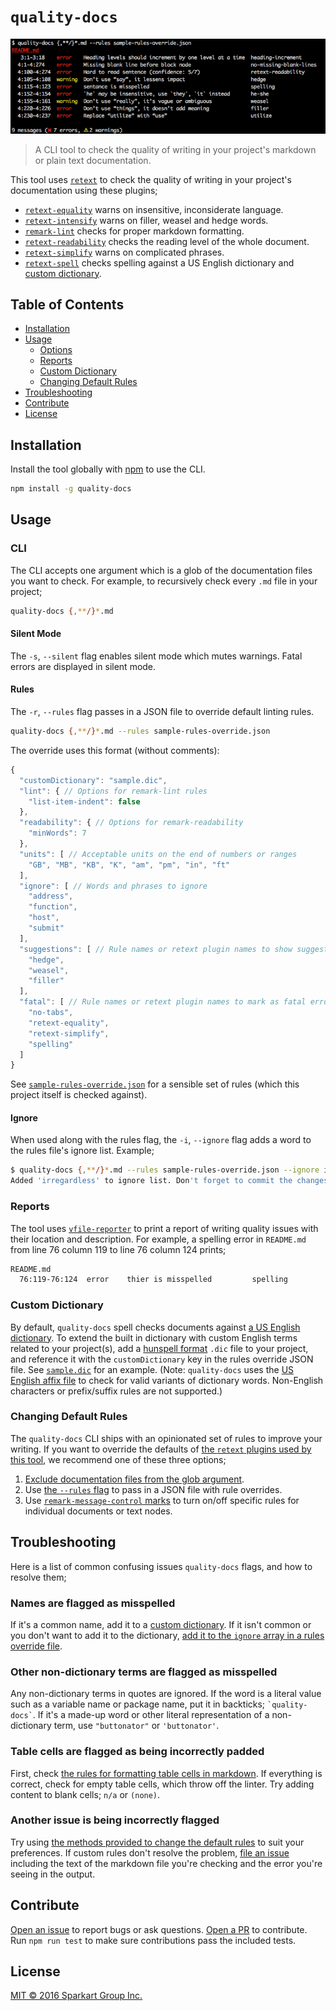 # `quality-docs`

![Screenshot](./screenshot.png)

> A CLI tool to check the quality of writing in your project's markdown or plain text documentation.

This tool uses [`retext`](https://github.com/wooorm/retext) to check the quality of writing in your project's documentation using these plugins;

- [`retext-equality`](https://github.com/wooorm/retext-equality) warns on insensitive, inconsiderate language.
- [`retext-intensify`](https://github.com/wooorm/retext-intensify) warns on filler, weasel and hedge words.
- [`remark-lint`](https://github.com/wooorm/remark-lint) checks for proper markdown formatting.
- [`retext-readability`](https://github.com/wooorm/retext-readability) checks the reading level of the whole document.
- [`retext-simplify`](https://github.com/wooorm/retext-simplify) warns on complicated phrases.
- [`retext-spell`](https://github.com/wooorm/retext-spell) checks spelling against a US English dictionary and [custom dictionary](#custom-dictionary).

## Table of Contents

- [Installation](#installation)
- [Usage](#usage)
  - [Options](#options)
  - [Reports](#reports)
  - [Custom Dictionary](#custom-dictionary)
  - [Changing Default Rules](#changing-default-rules)
- [Troubleshooting](#troubleshooting)
- [Contribute](#contribute)
- [License](#license)

## Installation

Install the tool globally with [npm](https://npmjs.com/) to use the CLI.

```bash
npm install -g quality-docs
```

## Usage

### CLI

The CLI accepts one argument which is a glob of the documentation files you want to check. For example, to recursively check every `.md` file in your project;

```bash
quality-docs {,**/}*.md
```

#### Silent Mode

The `-s`, `--silent` flag enables silent mode which mutes warnings. Fatal errors are displayed in silent mode.

#### Rules

The `-r`, `--rules` flag passes in a JSON file to override default linting rules.

```bash
quality-docs {,**/}*.md --rules sample-rules-override.json
```

The override uses this format (without comments):

```js
{
  "customDictionary": "sample.dic",
  "lint": { // Options for remark-lint rules
    "list-item-indent": false
  },
  "readability": { // Options for remark-readability
    "minWords": 7
  },
  "units": [ // Acceptable units on the end of numbers or ranges
    "GB", "MB", "KB", "K", "am", "pm", "in", "ft"
  ],
  "ignore": [ // Words and phrases to ignore
    "address",
    "function",
    "host",
    "submit"
  ],
  "suggestions": [ // Rule names or retext plugin names to show suggestions, but not warn
    "hedge",
    "weasel",
    "filler"
  ],
  "fatal": [ // Rule names or retext plugin names to mark as fatal errors
    "no-tabs",
    "retext-equality",
    "retext-simplify",
    "spelling"
  ]
}
```

See [`sample-rules-override.json`](https://github.com/SparkartGroupInc/quality-docs/blob/master/sample-rules-override.json) for a sensible set of rules (which this project itself is checked against).

#### Ignore

When used along with the rules flag, the `-i`, `--ignore` flag adds a word to the rules file's ignore list. Example;

```bash
$ quality-docs {,**/}*.md --rules sample-rules-override.json --ignore irregardless
Added 'irregardless' to ignore list. Don't forget to commit the changes to sample-rules-override.json.
```

### Reports

The tool uses [`vfile-reporter`](https://github.com/wooorm/vfile-reporter) to print a report of writing quality issues with their location and description. For example, a spelling error in `README.md` from line 76 column 119 to line 76 column 124 prints;

```bash
README.md
  76:119-76:124  error    thier is misspelled         spelling
```

### Custom Dictionary

By default, `quality-docs` spell checks documents against [a US English dictionary](https://github.com/wooorm/dictionaries/dictionaries/en_US). To extend the built in dictionary with custom English terms related to your project(s), add a [hunspell format](http://linux.die.net/man/4/hunspell) `.dic` file to your project, and reference it with the `customDictionary` key in the rules override JSON file. See [`sample.dic`](./sample.dic) for an example. (Note: `quality-docs` uses the [US English affix file](https://github.com/wooorm/dictionaries/blob/master/dictionaries/en_US/index.aff) to check for valid variants of dictionary words. Non-English characters or prefix/suffix rules are not supported.)

### Changing Default Rules

The `quality-docs` CLI ships with an opinionated set of rules to improve your writing. If you want to override the defaults of [the `retext` plugins used by this tool](#quality-docs), we recommend one of these three options;

1. [Exclude documentation files from the glob argument](http://tldp.org/LDP/GNU-Linux-Tools-Summary/html/x11655.htm#STANDARD-WILDCARDS).
2. Use [the `--rules` flag](#rules) to pass in a JSON file with rule overrides.
3. Use [`remark-message-control` marks](https://github.com/wooorm/remark-message-control) to turn on/off specific rules for individual documents or text nodes.

## Troubleshooting

Here is a list of common confusing issues `quality-docs` flags, and how to resolve them;

### Names are flagged as misspelled

  If it's a common name, add it to a [custom dictionary](#custom-dictionary). If it isn't common or you don't want to add it to the dictionary, [add it to the `ignore` array in a rules override file](#rules).

### Other non-dictionary terms are flagged as misspelled

  Any non-dictionary terms in quotes are ignored. If the word is a literal value such as a variable name or package name, put it in backticks; `` `quality-docs` ``. If it's a made-up word or other literal representation of a non-dictionary term, use `"buttonator"` or `'buttonator'`.

### Table cells are flagged as being incorrectly padded

  First, check [the rules for formatting table cells in markdown](https://github.com/wooorm/remark-lint/blob/master/doc/rules.md#table-cell-padding). If everything is correct, check for empty table cells, which throw off the linter. Try adding content to blank cells; `n/a` or `(none)`.

### Another issue is being incorrectly flagged

  Try using [the methods provided to change the default rules](#changing-default-rules) to suit your preferences. If custom rules don't resolve the problem, [file an issue](https://github.com/SparkartGroupInc/quality-docs/issues) including the text of the markdown file you're checking and the error you're seeing in the output.

## Contribute

[Open an issue](https://github.com/sparkartgroupinc/quality-docs/issues/new) to report bugs or ask questions. [Open a PR](https://github.com/sparkartgroupinc/quality-docs/pulls) to contribute. Run `npm run test` to make sure contributions pass the included tests.

## License

[MIT &copy; 2016 Sparkart Group Inc.](./LICENSE)
